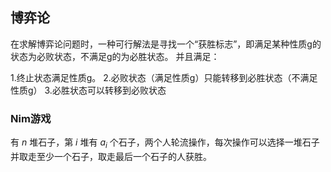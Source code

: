 ## 博弈论

在求解博弈论问题时，一种可行解法是寻找一个“获胜标志”，即满足某种性质g的状态为必败状态，不满足g的为必胜状态。
并且满足：

1.终止状态满足性质g。
2.必败状态（满足性质g）只能转移到必胜状态（不满足性质g）
3.必胜状态可以转移到必败状态

### Nim游戏

有 $n$ 堆石子，第 $i$ 堆有 $a_i$ 个石子，两个人轮流操作，每次操作可以选择一堆石子并取走至少一个石子，取走最后一个石子的人获胜。


